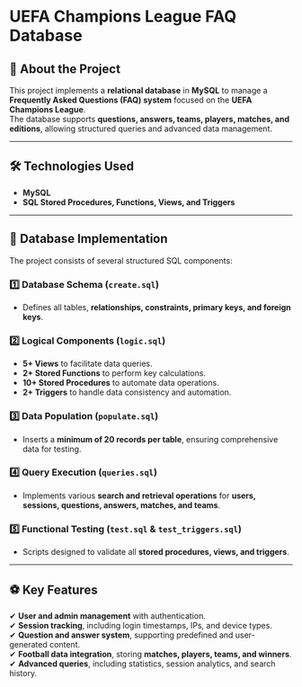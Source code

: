 # UEFA Champions League FAQ Database

## 📌 About the Project  
This project implements a **relational database** in **MySQL** to manage a **Frequently Asked Questions (FAQ) system** focused on the **UEFA Champions League**.  
The database supports **questions, answers, teams, players, matches, and editions**, allowing structured queries and advanced data management.  

---

## 🛠 Technologies Used  
- **MySQL**  
- **SQL Stored Procedures, Functions, Views, and Triggers**  

---

## 📂 Database Implementation  
The project consists of several structured SQL components:  

### **1️⃣ Database Schema** (`create.sql`)  
- Defines all tables, **relationships, constraints, primary keys, and foreign keys**.  

### **2️⃣ Logical Components** (`logic.sql`)  
- **5+ Views** to facilitate data queries.  
- **2+ Stored Functions** to perform key calculations.  
- **10+ Stored Procedures** to automate data operations.  
- **2+ Triggers** to handle data consistency and automation.  

### **3️⃣ Data Population** (`populate.sql`)  
- Inserts a **minimum of 20 records per table**, ensuring comprehensive data for testing.  

### **4️⃣ Query Execution** (`queries.sql`)  
- Implements various **search and retrieval operations** for **users, sessions, questions, answers, matches, and teams**.  

### **5️⃣ Functional Testing** (`test.sql` & `test_triggers.sql`)  
- Scripts designed to validate all **stored procedures, views, and triggers**.  

---

## ⚽ Key Features  
✔ **User and admin management** with authentication.  
✔ **Session tracking**, including login timestamps, IPs, and device types.  
✔ **Question and answer system**, supporting predefined and user-generated content.  
✔ **Football data integration**, storing **matches, players, teams, and winners**.  
✔ **Advanced queries**, including statistics, session analytics, and search history.  

 

 
